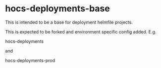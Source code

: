 # hocs-deployments-base

This is intended to be a base for deployment helmfile projects.

This is expected to be forked and environment specific config added.
E.g.

hocs-deployments

and 

hocs-deployments-prod
